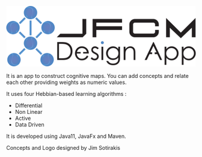 ![alt tag](https://raw.githubusercontent.com/ziqushru/JCM-Designer/master/src/main/resources/images/big-logo.png)

It is an app to construct cognitive maps. You can add concepts and relate each other providing weights as numeric values.

It uses four Hebbian-based learning algorithms :
- Differential
- Non Linear
- Active
- Data Driven

It is developed using Java11, JavaFx and Maven.

Concepts and Logo designed by Jim Sotirakis

